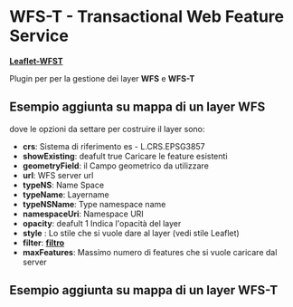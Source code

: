 # WFS-T - Transactional Web Feature Service 


[**Leaflet-WFST**](http://flexberry.github.io/Leaflet-WFST/)

Plugin per per la gestione dei layer **WFS** e **WFS-T**

## Esempio aggiunta su mappa di un layer WFS

<wfslayer></wfslayer>

dove le opzioni da settare per costruire il layer sono:

* **crs**:	Sistema di riferimento es - L.CRS.EPSG3857	
* **showExisting**: deafult true Caricare le feature esistenti
* **geometryField**: il Campo geometrico da utilizzare
* **url**: WFS server url
* **typeNS**: Name Space
* **typeName**:  Layername
* **typeNSName**: Type namespace name
* **namespaceUri**:	Namespace URI
* **opacity**:	deafult 1 Indica l'opacità del layer
* **style**	: Lo stile che si vuole dare al layer (vedi stile Leaflet)
* **filter**: [**filtro**](http://flexberry.github.io/Leaflet-WFST/#filter) 
* **maxFeatures**: Massimo numero di features che si vuole caricare dal server

## Esempio aggiunta su mappa di un layer WFS-T

<wfs-tlayer></wfs-tlayer>

